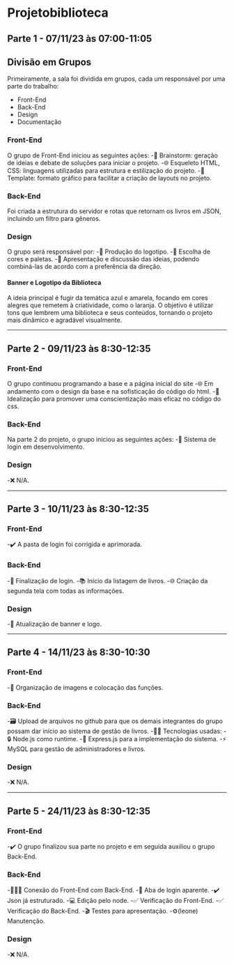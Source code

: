 # Projetobiblioteca


## Parte 1 - 07/11/23 às 07:00-11:05

## Divisão em Grupos
Primeiramente, a sala foi dividida em grupos, cada um responsável por uma parte do trabalho:
- Front-End
- Back-End
- Design
- Documentação

### Front-End
O grupo de Front-End iniciou as seguintes ações:
-🧠 Brainstorm: geração de ideias e debate de soluções para iniciar o projeto.
-🌐 Esqueleto HTML, CSS: linguagens utilizadas para estrutura e estilização do projeto.
-📐 Template: formato gráfico para facilitar a criação de layouts no projeto.

### Back-End
Foi criada a estrutura do servidor e rotas que retornam os livros em JSON, incluindo um filtro para gêneros.

### Design
O grupo será responsável por:
-🎨 Produção do logotipo.
-🎨 Escolha de cores e paletas.
-📣 Apresentação e discussão das ideias, podendo combiná-las de acordo com a preferência da direção.

#### Banner e Logotipo da Biblioteca
A ideia principal é fugir da temática azul e amarela, focando em cores alegres que remetem à criatividade, como o laranja. O objetivo é utilizar tons que lembrem uma biblioteca e seus conteúdos, tornando o projeto mais dinâmico e agradável visualmente.

----------------------------------------------------------------------------------------------------------------------------------------------------------------------------

## Parte 2 - 09/11/23 às 8:30-12:35

### Front-End
O grupo continuou programando a base e a página inicial do site 
-🌐 Em andamento com o design da base e na sofisticação do código do html.
-🎨 Idealização para promover uma conscientização mais eficaz no código do css.

### Back-End
Na parte 2 do projeto, o grupo iniciou as seguintes ações:
-🔐 Sistema de login em desenvolvimento.

### Design
-❌ N/A.

----------------------------------------------------------------------------------------------------------------------------------------------------------------------------

## Parte 3 - 10/11/23 às 8:30-12:35

### Front-End
-✔️ A pasta de login foi corrigida e aprimorada.

### Back-End
-🔐 Finalização de login.
-📚 Início da listagem de livros.
-🌐 Criação da segunda tela com todas as informações.

### Design
-🎨 Atualização de banner e logo.

----------------------------------------------------------------------------------------------------------------------------------------------------------------------------
## Parte 4 - 14/11/23 às 8:30-10:30 

### Front-End
-📱 Organização de imagens e colocação das funções.

 ### Back-End
 -🗃️ Upload de arquivos no github para que os demais integrantes do grupo possam dar início ao sistema de gestão de livros.
 -👩‍💻 Tecnologias usadas:
 -🔒 Node.js como runtime.
 -🧠 Express.js para a implementação do sistema.
 -⚡ MySQL para gestão de administradores e livros.
  
### Design
-❌ N/A.

----------------------------------------------------------------------------------------------------------------------------------------------------------------------------

 ## Parte 5 - 24/11/23 às 8:30-12:35

 ### Front-End
 -✔️ O grupo finalizou sua parte no projeto e em seguida auxiliou o grupo Back-End.

 ### Back-End
-👨🏻‍💻 Conexão do Front-End com Back-End.
-🔐 Aba de login aparente.
-✔️ Json já estruturado.
-💻 Edição pelo node.
-✅ Verificação do Front-End.
-✅ Verificação do Back-End.
-🎬 Testes para apresentação.
-⚙️(leone) Manutenção.

 ### Design
-❌ N/A.










